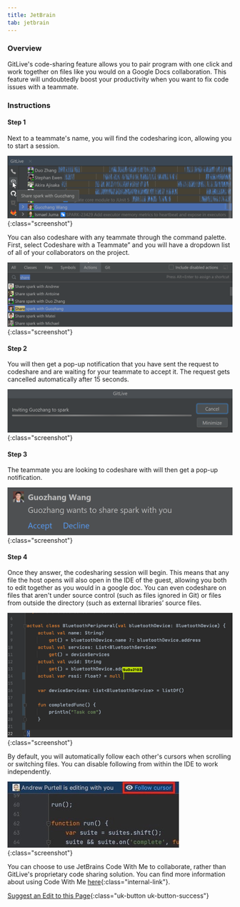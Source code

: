```yaml
---
title: JetBrain
tab: jetbrain
---
```


### Overview

GitLive's code-sharing feature allows you to pair program with one click and work together on files like you would on a Google Docs collaboration. This feature will undoubtedly boost your productivity when you want to fix code issues with a teammate.


### Instructions
#### Step 1

 Next to a teammate's name, you will find the codesharing icon, allowing you to start a session.

![Call Teammate](/uploads/jetbrains-codeshare-teammate.png "Call Teammate"){:class="screenshot"}

You can also codeshare with any teammate through the command palette. First, select Codeshare with a Teammate” and you will have a dropdown list of all of your collaborators on the project.

![Call Teammate Command Pallete](/uploads/jetbrains-codeshare-search-everywhere.png "Call Teammate Command Pallete"){:class="screenshot"}

#### Step 2

 You will then get a pop-up notification that you have sent the request to codeshare and are waiting for your teammate to accept it. The request gets cancelled automatically after 15 seconds.

![Caller Popup](/uploads/jetbrains-codeshare-caller-popup.png "Video Calling Popup"){:class="screenshot"}

#### Step 3

The teammate you are looking to codeshare with will then get a pop-up notification.

![Receiver Popup](/uploads/jetbrains-codeshare-receiver-popup.png "Receiver Popup"){:class="screenshot"}

#### Step 4

Once they answer, the codesharing session will begin. This means that any file the host opens will also open in the IDE of the guest, allowing you both to edit together as you would in a google doc. You can even codeshare on files that aren't under source control (such as files ignored in Git) or files from outside the directory (such as external libraries’ source files. 

![Share Code](/uploads/vscode-video-call-share-code.png "Share Code"){:class="screenshot"}

By default, you will automatically follow each other's cursors when scrolling or switching files. You can disable following from within the IDE to work independently.

![Follow Cursor](/uploads/jetbrains-call-follow-cursor.jpeg  "Follow Cursor"){:class="screenshot"}

You can choose to use JetBrains Code With Me to collaborate, rather than GitLive's proprietary code sharing solution. You can find more information about using Code With Me [here](/docs/supportforlivesharecodewithme/){:class="internal-link"}.


[Suggest an Edit to this Page](https://github.com/GitLiveApp/GitLive/edit/master/_sections/videocalling-jetbrains.md){:class="uk-button uk-button-success"}

